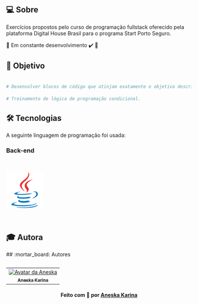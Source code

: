 
## 💻 Sobre

 Exercícios propostos pelo curso de programação fullstack oferecido pela plataforma Digital House Brasil para o programa Start Porto Seguro.

🚧 Em constante desenvolvimento ✔️ 🚧


## 🎯 Objetivo

```bash
  
# Desenvolver blocos de código que atinjam exatamente o objetivo descrito.

# Treinamento de lógica de programação condicional.

```

## 🛠 Tecnologias

A seguinte linguagem de programação foi usada:

### **Back-end**
<br>
<p align="left">
    <img src="https://raw.githubusercontent.com/devicons/devicon/master/icons/java/java-original.svg" alt="Java" width="100" height="100"/>
</p>
<br>

## :mortar_board: Autora

<table align="center">
## :mortar_board: Autores


<table align="center">
    <tr>
        <td align="center">
            <a href="https://github.com/aneskak">
                <img src="https://avatars.githubusercontent.com/u/97143577?v=4" width="150px;" alt="Avatar da Aneska" />
                <br />
                <sub><b>Aneska Karina</b></sub>
            </a>
        </td>
    </tr>
</table>
<h4 align="center">
   Feito com 💖 por  <a href="https://www.linkedin.com/in/aneska/" target="_blank"> Aneska Karina </a>
</h4>

